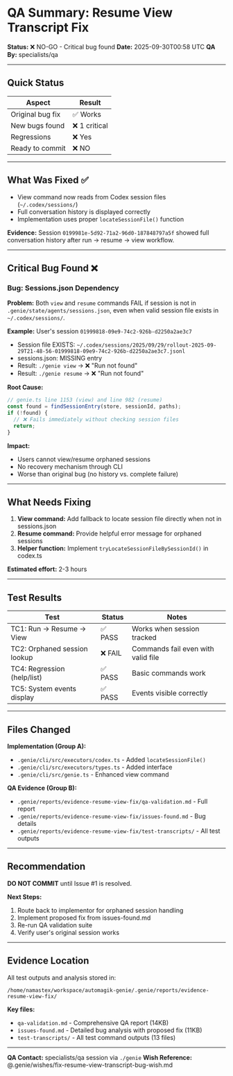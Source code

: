 # QA Summary: Resume View Transcript Fix

**Status:** ❌ NO-GO - Critical bug found
**Date:** 2025-09-30T00:58 UTC
**QA By:** specialists/qa

---

## Quick Status

| Aspect | Result |
|--------|--------|
| Original bug fix | ✅ Works |
| New bugs found | ❌ 1 critical |
| Regressions | ❌ Yes |
| Ready to commit | ❌ NO |

---

## What Was Fixed ✅

- View command now reads from Codex session files (`~/.codex/sessions/`)
- Full conversation history is displayed correctly
- Implementation uses proper `locateSessionFile()` function

**Evidence:** Session `0199981e-5d92-71a2-96d0-187848797a5f` showed full conversation history after run → resume → view workflow.

---

## Critical Bug Found ❌

### Bug: Sessions.json Dependency

**Problem:** Both `view` and `resume` commands FAIL if session is not in `.genie/state/agents/sessions.json`, even when valid session file exists in `~/.codex/sessions/`.

**Example:** User's session `01999818-09e9-74c2-926b-d2250a2ae3c7`
- Session file EXISTS: `~/.codex/sessions/2025/09/29/rollout-2025-09-29T21-48-56-01999818-09e9-74c2-926b-d2250a2ae3c7.jsonl`
- sessions.json: MISSING entry
- Result: `./genie view` → ❌ "Run not found"
- Result: `./genie resume` → ❌ "Run not found"

**Root Cause:**
```typescript
// genie.ts line 1153 (view) and line 982 (resume)
const found = findSessionEntry(store, sessionId, paths);
if (!found) {
  // ❌ Fails immediately without checking session files
  return;
}
```

**Impact:**
- Users cannot view/resume orphaned sessions
- No recovery mechanism through CLI
- Worse than original bug (no history vs. complete failure)

---

## What Needs Fixing

1. **View command:** Add fallback to locate session file directly when not in sessions.json
2. **Resume command:** Provide helpful error message for orphaned sessions
3. **Helper function:** Implement `tryLocateSessionFileBySessionId()` in codex.ts

**Estimated effort:** 2-3 hours

---

## Test Results

| Test | Status | Notes |
|------|--------|-------|
| TC1: Run → Resume → View | ✅ PASS | Works when session tracked |
| TC2: Orphaned session lookup | ❌ FAIL | Commands fail even with valid file |
| TC4: Regression (help/list) | ✅ PASS | Basic commands work |
| TC5: System events display | ✅ PASS | Events visible correctly |

---

## Files Changed

**Implementation (Group A):**
- `.genie/cli/src/executors/codex.ts` - Added `locateSessionFile()`
- `.genie/cli/src/executors/types.ts` - Added interface
- `.genie/cli/src/genie.ts` - Enhanced view command

**QA Evidence (Group B):**
- `.genie/reports/evidence-resume-view-fix/qa-validation.md` - Full report
- `.genie/reports/evidence-resume-view-fix/issues-found.md` - Bug details
- `.genie/reports/evidence-resume-view-fix/test-transcripts/` - All test outputs

---

## Recommendation

**DO NOT COMMIT** until Issue #1 is resolved.

**Next Steps:**
1. Route back to implementor for orphaned session handling
2. Implement proposed fix from issues-found.md
3. Re-run QA validation suite
4. Verify user's original session works

---

## Evidence Location

All test outputs and analysis stored in:
```
/home/namastex/workspace/automagik-genie/.genie/reports/evidence-resume-view-fix/
```

**Key files:**
- `qa-validation.md` - Comprehensive QA report (14KB)
- `issues-found.md` - Detailed bug analysis with proposed fix (11KB)
- `test-transcripts/` - All test command outputs (13 files)

---

**QA Contact:** specialists/qa session via `./genie`
**Wish Reference:** @.genie/wishes/fix-resume-view-transcript-bug-wish.md